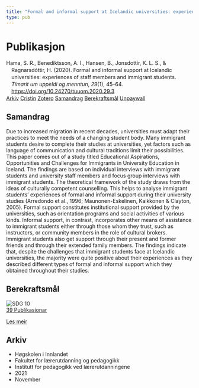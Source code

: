 ```yaml
---
title: "Formal and informal support at Icelandic universities: experiences of staff members and immigrant students"
type: pub
---
```

<h1>Publikasjon</h1>
<article id="csl-bib-container-5S8C6C4H" class="csl-bib-container">
  <div class="csl-bib-body" style="line-height: 1.35; padding-left: 1em; text-indent:-1em;">
  <div class="csl-entry">Hama, S. R., Benediktsson, A. I., Hansen, B., Jonsdottir, K. L. S., &amp; Ragnarsd&#xF3;ttir, H. (2020). Formal and informal support at Icelandic universities: experiences of staff members and immigrant students. <i>T&#xED;marit um uppeldi og menntun</i>, <i>29</i>(1), 45&#x2013;64. <a href="https://doi.org/10.24270/tuuom.2020.29.3">https://doi.org/10.24270/tuuom.2020.29.3</a></div>
</div>
  <div class="csl-bib-buttons">
    <a href="#taxonomy-article-5S8C6C4H" class="csl-bib-button">Arkiv</a>
    <a href="https://app.cristin.no/results/show.jsf?id=1951071" alt="Cristin URL" class="csl-bib-button">Cristin</a>
    <a href="http://zotero.org/groups/5022929/items/5S8C6C4H" alt="Zotero URL" class="csl-bib-button">Zotero</a>
    <a href="#abstract-article-5S8C6C4H" class="csl-bib-button">Samandrag</a>
    <a href="#sdg-article-5S8C6C4H" class="csl-bib-button">Berekraftsmål</a>
    <a href="https://ojs.hi.is/tuuom/article/download/3165/1874" class="csl-bib-button">Unpaywall</a>
  </div>
  <div id="csl-bib-meta-container-5S8C6C4H"></div>
</article>
<div id="csl-bib-meta-5S8C6C4H" class="csl-bib-meta">
  <article id="abstract-article-5S8C6C4H" class="abstract-article">
    <h1>Samandrag</h1>
    Due to increased migration in recent decades, universities must adapt their practices to meet the needs of a changing student body. Many immigrant students desire to complete their studies at universities, yet factors such as language of communication and cultural traditions limit their possibilities. This paper comes out of a study titled Educational Aspirations, Opportunities and Challenges for Immigrants in University Education in Iceland. The findings are based on individual interviews with immigrant students and university staff members and focus group interviews with immigrant students. The theoretical framework of the study draws from the ideas of culturally competent counselling. This helps to analyse immigrant students’ experiences of formal and informal support during their university studies (Arredondo et al., 1996; Maunonen-Eskelinen, Kaikkonen &amp; Clayton, 2005). Formal support constitutes institutional support provided by the universities, such as orientation programs and social activities of various kinds. Informal support, in contrast, incorporates other means of assistance to immigrant students either through those whom they trust, such as instructors, or community members in the role of cultural brokers. Immigrant students also get support through their present and former friends and through their extended family members. The findings indicate that, despite the challenges that immigrant students face at Icelandic universities, the majority were quite positive about their experiences as they described different types of formal and informal support which they obtained throughout their studies.
  </article>
  <article id="sdg-article-5S8C6C4H" class="sdg-article">
    <h1>Berekraftsmål</h1>
    <div class="sdg-container"><div id="sdg10" class="sdg">
<img src="{{< params subfolder >}}images/sdg/sdg10_no.png" class="image" alt="SDG 10">
<div class="sdg-overlay">
<a href="{{< params subfolder >}}no/archive/?sdg=10#archive" class="sdg-publication-count"><span>39</span> Publikasjonar</a>
<p><a href="https://www.fn.no/om-fn/fns-baerekraftsmaal/mindre-ulikhet?lang=nno-NO" class="sdg-read-more">Les meir</a></p>
</div>
</div></div>
  </article>
  <article id="taxonomy-article-5S8C6C4H" class="taxonomy-article">
    <h1>Arkiv</h1>
    <ul>
      <li>Høgskolen i Innlandet</li>
      <li>Fakultet for lærerutdanning og pedagogikk</li>
      <li>Institutt for pedagogikk ved lærerutdanningene</li>
      <li>2021</li>
      <li>November</li>
    </ul>
  </article>
</div>
